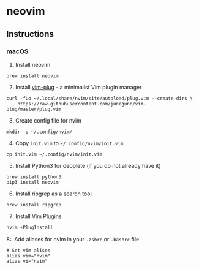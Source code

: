 # neovim

## Instructions

### macOS

1. Install neovim
```
brew install neovim
```
2. Install [vim-plug](https://github.com/junegunn/vim-plug) - a minimalist Vim plugin manager
```
curl -fLo ~/.local/share/nvim/site/autoload/plug.vim --create-dirs \
    https://raw.githubusercontent.com/junegunn/vim-plug/master/plug.vim
```
3. Create config file for nvim
```
mkdir -p ~/.config/nvim/
```
4. Copy `init.vim` to `~/.config/nvim/init.vim`
```
cp init.vim ~/.config/nvim/init.vim
```
5. Install Python3 for deoplete (if you do not already have it)
```
brew install python3
pip3 install neovim
```
6. Install ripgrep as a search tool
```
brew install ripgrep
```
7. Install Vim Plugins
```js
nvim +PlugInstall
```
8:. Add aliases for nvim in your `.zshrc` or `.bashrc` file
```
# Set vim alises
alias vim="nvim"
alias vi="nvim"
```
